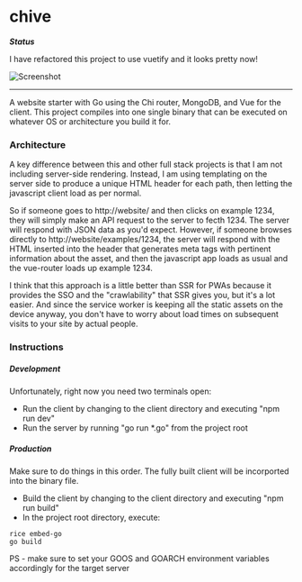 # chive

**_Status_**

I have refactored this project to use vuetify and it looks pretty now!

![Screenshot](https://i.imgur.com/51Tzimo.png)

---

A website starter with Go using the Chi router, MongoDB, and Vue for the client. This project compiles into one single binary that can be executed on whatever OS or architecture you build it for.

### Architecture

A key difference between this and other full stack projects is that I am not including server-side rendering. Instead, I am using templating on the server side to produce a unique HTML header for each path, then letting the javascript client load as per normal.

So if someone goes to http://website/ and then clicks on example 1234, they will simply make an API request to the server to fecth 1234. The server will respond with JSON data as you'd expect. However, if someone browses directly to http://website/examples/1234, the server will respond with the HTML inserted into the header that generates meta tags with pertinent information about the asset, and then the javascript app loads as usual and the vue-router loads up example 1234.

I think that this approach is a little better than SSR for PWAs because it provides the SSO and the "crawlability" that SSR gives you, but it's a lot easier. And since the service worker is keeping all the static assets on the device anyway, you don't have to worry about load times on subsequent visits to your site by actual people.

### Instructions

##### Development

Unfortunately, right now you need two terminals open:

- Run the client by changing to the client directory and executing "npm run dev"
- Run the server by running "go run *.go" from the project root

##### Production

Make sure to do things in this order. The fully built client will be incorported into the binary file.

- Build the client by changing to the client directory and executing "npm run build"
- In the project root directory, execute:
    
```
rice embed-go
go build
```

PS - make sure to set your GOOS and GOARCH environment variables accordingly for the target server
